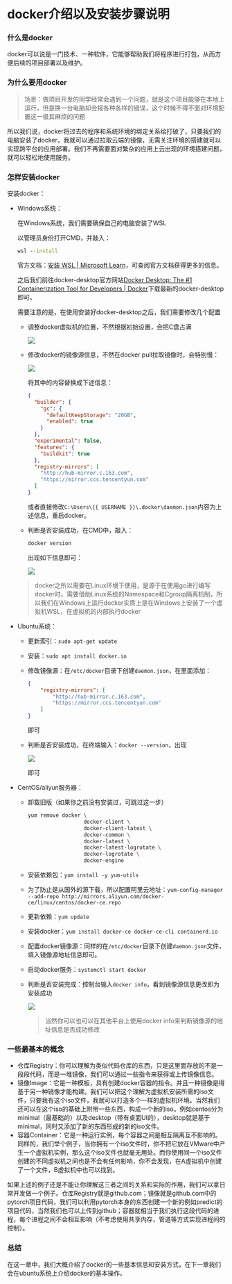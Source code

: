 # docker介绍以及安装步骤说明


### 什么是docker

docker可以说是一门技术、一种软件，它能够帮助我们将程序进行打包，从而方便后续的项目部署以及维护。

### 为什么要用docker

> 场景：做项目开发的同学经常会遇到一个问题，就是这个项目能够在本地上运行，但是换一台电脑却会报各种各样的错误，这个时候不得不面对环境配置这一极其麻烦的问题

所以我们说，docker将过去的程序和系统环境的绑定关系给打破了，只要我们的电脑安装了docker，我就可以通过拉取云端的镜像，无需关注环境的搭建就可以实现跨平台的应用部署。我们不再需要面对繁杂的应用上云出现的环境搭建问题，就可以轻松地使用服务。

### 怎样安装docker

安装docker：

- Windows系统：

  在Windows系统，我们需要确保自己的电脑安装了WSL

  以管理员身份打开CMD，并敲入：

  ```cmd
  wsl --install
  ```

  官方文档：[安装 WSL | Microsoft Learn](https://learn.microsoft.com/zh-cn/windows/wsl/install)，可查阅官方文档获得更多的信息。

  之后我们前往docker-desktop官方网站[Docker Desktop: The #1 Containerization Tool for Developers | Docker](https://www.docker.com/products/docker-desktop/)下载最新的docker-desktop即可。

  需要注意的是，在使用安装好docker-desktop之后，我们需要修改几个配置

  - 调整docker虚拟机的位置，不然根据初始设置，会把C盘占满

    ![](./config1.png)

  - 修改docker的镜像源信息，不然在docker pull拉取镜像时，会特别慢：

    ![](./config2.png)

    将其中的内容替换成下述信息：

    ```json
    {
      "builder": {
        "gc": {
          "defaultKeepStorage": "20GB",
          "enabled": true
        }
      },
      "experimental": false,
      "features": {
        "buildkit": true
      },
      "registry-mirrors": [
        "http://hub-mirror.c.163.com",
        "https://mirror.ccs.tencentyun.com"
      ]
    }
    ```
    或者直接修改`C:\Users\{{ USERNAME }}\.docker\daemon.json`内容为上述信息，重启docker。

  - 判断是否安装成功，在CMD中，敲入：

    ```cmd
    docker version
    ```

    出现如下信息即可：

    ![](./info_win.png)

  > docker之所以需要在Linux环境下使用，是源于在使用go进行编写docker时，需要借助Linux系统的Namespace和Cgroup隔离机制，所以我们在Windows上运行docker实质上是在Windows上安装了一个虚拟机WSL，在虚拟机的内部执行docker

- Ubuntu系统：

  - 更新索引：`sudo apt-get update`

  - 安装：`sudo apt install docker.io`

  - 修改镜像源：在`/etc/docker`目录下创建`daemon.json`，在里面添加：

    ```json
    {
        "registry-mirrors": [
        	"http://hub-mirror.c.163.com",
        	"https://mirror.ccs.tencentyun.com"
     	]
    }
    ```

    即可

  - 判断是否安装成功，在终端输入：`docker --version`，出现

    ![](./info_ubuntu.png)

    即可

- CentOS/aliyun服务器：

  - 卸载旧版（如果你之前没有安装过，可跳过这一步）

    ```sh
    yum remove docker \
                      docker-client \
                      docker-client-latest \
                      docker-common \
                      docker-latest \
                      docker-latest-logrotate \
                      docker-logrotate \
                      docker-engine
    ```

    

  - 安装依赖包：`yum install -y yum-utils`

  - 为了防止是从国外的源下载，所以配置阿里云地址：`yum-config-manager --add-repo http://mirrors.aliyun.com/docker-ce/linux/centos/docker-ce.repo`

  - 更新依赖：`yum update`

  - 安装docker：`yum install docker-ce docker-ce-cli containerd.io`

  - 配置docker镜像源：同样的在`/etc/docker`目录下创建`daemon.json`文件，填入镜像源地址信息即可。

  - 启动docker服务：`systemctl start docker`

  - 判断是否安装完成：控制台输入`docker info`，看到镜像源信息更改即为安装成功

    ![](./info_centos.png)

    > 当然你可以也可以在其他平台上使用docker info来判断镜像源的地址信息是否成功修改

### 一些最基本的概念

- 仓库Registry：你可以理解为类似代码仓库的东西，只是这里面存放的不是一段段代码，而是一堆镜像，我们可以通过一些指令来获得或上传镜像信息。
- 镜像Image：它是一种模板，具有创建docker容器的指令。并且一种镜像是得基于另一种镜像才能构建。我们可以把这个理解为虚拟机安装所需的iso文件，只要我有这个iso文件，我就可以打造多个一样的虚拟机环境。当然我们还可以在这个iso的基础上附带一些东西，构成一个新的iso。例如centos分为minimal（最基础的）以及desktop（带有桌面UI的），desktop就是基于minimal，同时又添加了新的东西形成的新的iso文件。
- 容器Container：它是一种运行实例，每个容器之间是相互隔离互不影响的。同样的，我们举个例子，当你拥有一个iso文件时，你不把它放在VMware中产生一个虚拟机实例，那么这个iso文件也就毫无用处。而你使用同一个iso文件创建的不同虚拟机之间也是不会有任何影响，你不会发现，在A虚拟机中创建了一个文件，B虚拟机中也可以找到。

如果上述的例子还是不能让你理解这三者之间的关系和实际的作用，我们可以拿日常开发做一个例子。仓库Registry就是github.com；镜像就是github.com中的pytorch项目代码，我们可以利用pytorch本身的东西创建一个新的例如predict的项目代码，当然我们也可以上传到github；容器就相当于我们执行这段代码的进程，每个进程之间不会相互影响（不考虑使用共享内存，管道等方式实现进程间的控制）。

### 总结

在这一章中，我们大概介绍了docker的一些基本信息和安装方式，在下一章我们会在ubuntu系统上介绍docker的基本操作。


